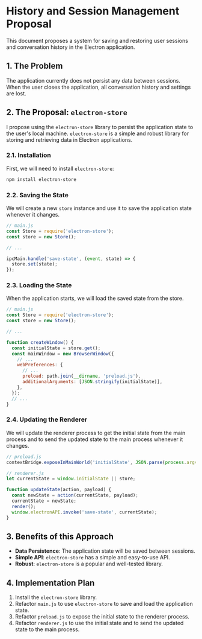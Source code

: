 # History and Session Management Proposal

This document proposes a system for saving and restoring user sessions and conversation history in the Electron application.

## 1. The Problem

The application currently does not persist any data between sessions. When the user closes the application, all conversation history and settings are lost.

## 2. The Proposal: `electron-store`

I propose using the `electron-store` library to persist the application state to the user's local machine. `electron-store` is a simple and robust library for storing and retrieving data in Electron applications.

### 2.1. Installation

First, we will need to install `electron-store`:

```bash
npm install electron-store
```

### 2.2. Saving the State

We will create a new `store` instance and use it to save the application state whenever it changes.

```javascript
// main.js
const Store = require('electron-store');
const store = new Store();

// ...

ipcMain.handle('save-state', (event, state) => {
  store.set(state);
});
```

### 2.3. Loading the State

When the application starts, we will load the saved state from the store.

```javascript
// main.js
const Store = require('electron-store');
const store = new Store();

// ...

function createWindow() {
  const initialState = store.get();
  const mainWindow = new BrowserWindow({
    // ...
    webPreferences: {
      // ...
      preload: path.join(__dirname, 'preload.js'),
      additionalArguments: [JSON.stringify(initialState)],
    },
  });
  // ...
}
```

### 2.4. Updating the Renderer

We will update the renderer process to get the initial state from the main process and to send the updated state to the main process whenever it changes.

```javascript
// preload.js
contextBridge.exposeInMainWorld('initialState', JSON.parse(process.argv.find(arg => arg.startsWith('{'))));

// renderer.js
let currentState = window.initialState || store;

function updateState(action, payload) {
  const newState = action(currentState, payload);
  currentState = newState;
  render();
  window.electronAPI.invoke('save-state', currentState);
}
```

## 3. Benefits of this Approach

*   **Data Persistence**: The application state will be saved between sessions.
*   **Simple API**: `electron-store` has a simple and easy-to-use API.
*   **Robust**: `electron-store` is a popular and well-tested library.

## 4. Implementation Plan

1.  Install the `electron-store` library.
2.  Refactor `main.js` to use `electron-store` to save and load the application state.
3.  Refactor `preload.js` to expose the initial state to the renderer process.
4.  Refactor `renderer.js` to use the initial state and to send the updated state to the main process.
